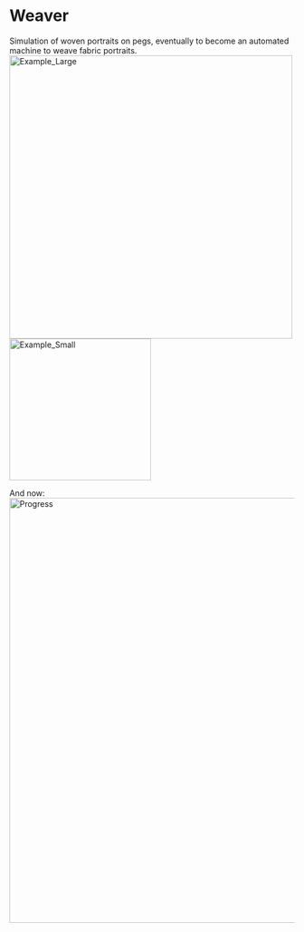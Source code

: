 # Weaver
Simulation of woven portraits on pegs, eventually to become an automated machine to weave fabric portraits.
<img width="500" alt="Example_Large" src="https://i.imgur.com/A4CgPd2.png">
<img width="250" alt="Example_Small" src="https://i.imgur.com/A4CgPd2.png">

And now:\
<img width="750" alt="Progress" src="https://i.imgur.com/Nh6pQkR.jpg">

